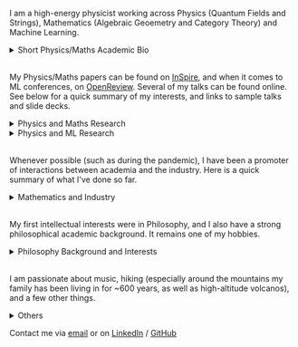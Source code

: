 <!-- Redirected from A Website Builder -->

I am a high-energy physicist working across Physics (Quantum Fields and Strings), Mathematics (Algebraic Geoemetry and Category Theory) and Machine Learning. 

<details>
<summary>Short Physics/Maths Academic Bio </summary>
  
<p style="font-size:14px;">
<br>
  
I studied at the University of Zurich/ETHZ (Swiss Federal Institute of Technology), and completed a PhD/DPhil at the Mathematical Institute of the University of Oxford. My MSc advisor was Niklas Beisert, my DPhil supervisor Lionel Mason. I have been affiliated with the Perimeter Institute, Durham University, the University of Edinburgh, DESY Hamburg. I am currently visiting the University of Cambridge.

  
</p>

</details>

<br>

My Physics/Maths papers can be found on [InSpire](https://inspirehep.net/authors/1712079), and when it comes to ML conferences, on [OpenReview](https://openreview.net/profile?id=~Andrea_E._V._Ferrari1). Several of my talks can be found online. See below for a quick summary of my interests, and links to sample talks and slide decks.


<details>
<summary>Physics and Maths Research</summary>


<br>

Broadly speaking, I have been pioneering the following research directions:
    
    <ul>
      <li>
        Describe observables of 3d SUSY gauge theories exploting the geometry of vortex and quasi-map moduli spaces. [Sample talk at PI]() and [sample slide deck](). 
        <a href="https://pirsa.org/19030107" target="_blank">Sample talk at PI</a> and 
        <a href="talks/Geom_Indices.pdf" target="_blank">sample slide deck</a>.
      </li>
      <li>
       Understand 2d chiral CFTs (VOAs) that arise at the boundary of tolopogically twisted 3d QFTs in terms of the vacuum geometry of the 3d theory.
        <a href="https://scgp.stonybrook.edu/video_portal/video.php?id=6991" target="_blank">Sample talk at the Simons Center</a> and 
        <a href="talks/Hyper_VOAs.pdf" target="_blank">sample slide deck</a>,
      </li>
      <li>
        Understand generalised symmetries in QFT in terms of higher representation theory, opening up the understanding of their representations.
        <a href="https://www.youtube.com/watch?v=vwkouB69R-M" target="_blank">Sample talk at Oxford</a> and 
        <a href="GenSym_HigherGauge.pdf" target="_blank">mypdf</a>.
      </li>
      <li>
      Understand the relation between moduli spaces of Berry connections of QFTs/periodic monopoles and generalised cohomology.
      <a href="https://www.youtube.com/watch?v=vwkouB69R-M" target="_blank">Sample talk at ICTP</a> and 
        <a href="talks/Berry_GenCoh.pdf" target="_blank">sample slide deck</a>.
      </li>
    </ul>

I am currently working on the following:

 <ul>
      <li> Exploit chiralisation techniques to describe geometrically spaces of conformal blocks of chiral CFTs. </li>
<li>Exploit chiralisation techniques to understand AdS/CFT holography at minimal string tension. </li>
<li>
  Understand more thoroughly the deep relationship between Berry phases and generalised cohomology. 
</li> 
<li> </li>Exploit higher geometry to understand generalised symmetries and their representations.  <\li>


</details>


<details>
<summary>Physics and ML Research </summary>
  
<p style="font-size:14px;">
<br>


One of the most important tasks in Machine Learning applied to Physics is to fit parameters in a Hamiltonian such that obsreved data is reproduced. However, can one learn not only a Hamiltonian, but also features such as the structure of the space the system is defined on, and the observables that are producing certain correlation functions? 

These questions are fundamental if one wants to automatically discover dualities. I am currently pioneering such approaches. See this <a href="https://https://icml.cc/virtual/2025/poster/44740" target="_blank">ICML25</a> paper for some first results.
  
<\p>

</details>

<br>

Whenever possible (such as during the pandemic), I have been a promoter of interactions between academia and the industry. Here is a quick summary of what I've done so far.

<details>
<summary>Mathematics and Industry</summary>

<p style="font-size:14px;">
<br>
  
Over the years, I have used maths and ML competences to do work on and advise on risk management, megaproject management, and as I come from a family of builders, construction more generally. Contact me if you'd like to hear more.
  
<\p>

</details>

<br>

My first intellectual interests were in Philosophy, and I also have a strong philosophical academic background. It remains one of my hobbies.



<details>
<summary>Philosophy Background and Interests</summary>

<p style="font-size:14px;">
<br>

I have been passionate about Philosophy, both continental and analytic. I did some Philosophy in my undergrad and completed with distinction an MSt in Philosophy of Physics at the University of Oxford. I wrote essays on epistemology, philosophy of science, and philosophy of physics. I enjoy thinking about how the foundations of mathematics and geometry impact the construction of physical theories. If you are at all curious about this, feel free to contact me.


<\p>

</details>

<br>

I am passionate about music, hiking (especially around the mountains my family has been living in for ~600 years, as well as high-altitude volcanos), and a few other things.

<details>


<summary>Others </summary>

<p style="font-size:14px;">
<br>

I am trying to build a generative model that composes fugues. If you are interested in contribute, contact me.

<\p>

</details>

Contact me via [email](mailto:andrea.e.v.ferrari@gmail.com) or on [LinkedIn](https://www.linkedin.com/in/andreaevferrari/) / [GitHub](https://github.com/andreaevferrari) 
